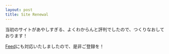 ```yaml
---
layout: post
title: Site Renewal
---
```


当初のサイトがあやしすぎる、よくわからんと評判でしたので、つくりなおしております！

[Feed](/atom.xml)にも対応いたしましたので、是非ご登録を！

